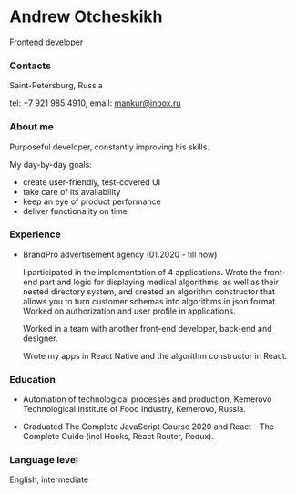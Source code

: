 

# Andrew Otcheskikh
Frontend developer

### Contacts
Saint-Petersburg, Russia

tel: +7 921 985 4910, email: mankur@inbox.ru


### About me

Purposeful developer, constantly improving his skills.

 My day-by-day goals: 
 - create user-friendly, test-covered UI
 - take care of its availability
 - keep an eye of product performance
 - deliver functionality on time
 
### Experience
 
 - BrandPro advertisement agency (01.2020 - till now) 
     
      I participated in the implementation of 4 applications. Wrote the front-end part and logic for displaying medical algorithms, as well as their nested directory system, and created an algorithm constructor that allows you to turn customer schemas into algorithms in json format. Worked on authorization and user profile in applications. 
      
      Worked in a team with another front-end developer, back-end and designer.
      
      Wrote my apps in React Native and the algorithm constructor in React.
 
 
### Education
 
 - Automation of technological processes and production, Kemerovo Technological Institute of Food Industry, Kemerovo, Russia.
 
 
 
 - Graduated The Complete JavaScript Course 2020 and React - The Complete Guide (incl Hooks, React Router, Redux).
 
 
 
### Language level
 
 English, intermediate
 

